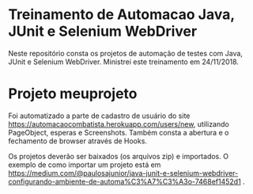 # Treinamento de Automacao Java, JUnit e Selenium WebDriver

Neste repositório consta os projetos de automação de testes com Java, JUnit e Selenium WebDriver. Ministrei este treinamento em 24/11/2018.

# Projeto meuprojeto
Foi automatizado a parte de cadastro de usuário do site https://automacaocombatista.herokuapp.com/users/new, utilizando PageObject, esperas e Screenshots.
Também consta a abertura e o fechamento de browser através de Hooks. 

Os projetos deverão ser baixados (os arquivos zip) e importados. O exemplo de como importar um projeto está em https://medium.com/@paulosajunior/java-junit-e-selenium-webdriver-configurando-ambiente-de-automa%C3%A7%C3%A3o-7468ef1452d1 . 

